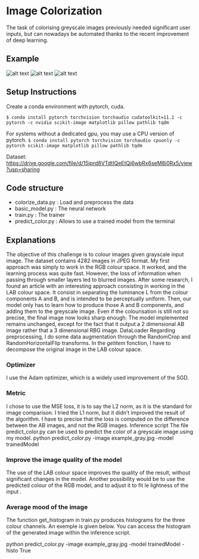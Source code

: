 # Image Colorization
The task of colorising greyscale images previously needed significant user inputs, but can nowadays be automated thanks to the recent improvement of deep learning.

## Example

![alt text](https://user-images.githubusercontent.com/90635018/141796648-725ccd65-7dde-48eb-b2fa-43cfe781087f.png)  ![alt text](https://user-images.githubusercontent.com/90635018/141796684-3f09b29b-2a5a-413e-a340-c9787a8a0130.png)  ![alt text](https://user-images.githubusercontent.com/90635018/141796723-f31c943c-7fc8-4005-a73a-0cdd62303f14.png)


## Setup Instructions
Create a conda environment with pytorch, cuda. 

`$ conda install pytorch torchvision torchaudio cudatoolkit=11.1 -c pytorch -c nvidia scikit-image matplotlib pillow pathlib tqdm`

For systems without a dedicated gpu, you may use a CPU version of pytorch.
`$ conda install pytorch torchvision torchaudio cpuonly -c pytorch scikit-image matplotlib pillow pathlib tqdm`

Dataset: https://drive.google.com/file/d/15jprd8VTdtIQeEtQj6wbRx6seM8j0Rx5/view?usp=sharing

## Code structure 

- colorize_data.py : Load and preprocess the data
- basic_model.py   : The neural network 
- train.py         : The trainer
- predict_color.py : Allows to use a trained model from the terminal

## Explanations

The objective of this challenge is to colour images given grayscale input image. The dataset contains 4282 images in JPEG format. 
My first approach was simply to work in the RGB colour space. It worked, and the learning process was quite fast. However, the loss of information when passing through smaller layers led to blurred images. 
After some research, I found an article with an interesting approach consisting in working in the LAB colour space. It consist in separating the luminance L from the colour components A and B, and is intended to be perceptually uniform. Then, our model only has to learn how to produce those A and B components, and adding them to the greyscale image. Even if the colourisation is still not so precise, the final image now looks sharp enough. 
The model implemented remains unchanged, except for the fact that it output a 2 dimensional AB image rather that a 3 dimensional RBG image. 
DataLoader
Regarding preprocessing, I do some data augmentation through the RandomCrop and RandomHorizontalFlip transforms. In the _getitem_ fonction, I have to decompose the original image in the LAB colour space. 

### Optimizer 
I use the Adam optimizer, which is a widely used improvement of the SGD. 

### Metric
I chose to use the MSE loss, it is to say the L2 norm, as it is the standard for image comparison. I tried the L1 norm, but it didn’t improved the result of the algorithm. 
I have to precise that the loss is computed on the difference between the AB images, and not the RGB images.
Inference script
The file predict_color.py can be used to predict the color of a greyscale image using my model.
python predict_color.py -image example_gray.jpg -model trainedModel

### Improve the image quality of the model
The use of the LAB colour space improves the quality of the result, without significant changes in the model. Another possibility would be to use the predicted colour of the RGB model, and to adjust it to fit le lightness of the input .

### Average mood of the image
The function get_histogram in train.py produces histograms for the three colour channels. An exemple is given below. You can access the histogram of the generated image within the inference script.


python predict_color.py -image example_gray.jpg -model trainedModel -histo True
